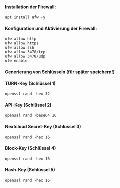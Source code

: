 #### Installation der Firewall:
	apt install ufw -y

#### Konfiguration und Aktivierung der Firewall:
	ufw allow http
	ufw allow https
	ufw allow ssh
	ufw allow 3478/tcp
	ufw allow 3478/udp
	ufw enable
#### Generierung von Schlüsseln (für später speichern!)
#### TURN-Key (Schlüssel 1)
	openssl rand -hex 32
#### API-Key (Schlüssel 2)
	openssl rand -base64 16
#### Nextcloud Secret-Key (Schlüssel 3)
	openssl rand -hex 16
#### Block-Key (Schlüssel 4)
	openssl rand -hex 16
#### Hash-Key (Schlüssel 5)
	openssl rand -hex 16
